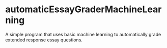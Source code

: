 # automaticEssayGraderMachineLearning
A simple program that uses basic machine learning to automatically grade extended response essay questions. 
